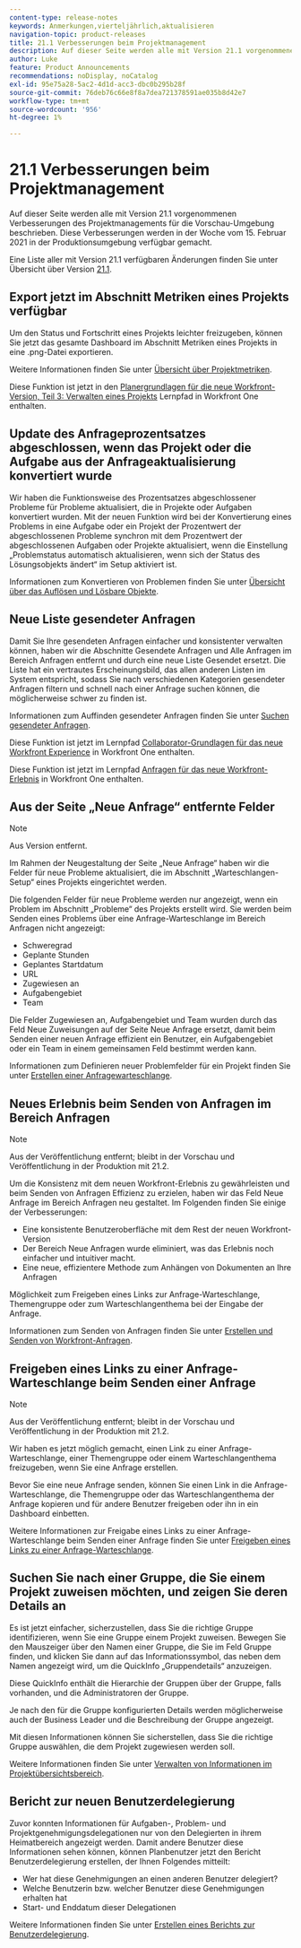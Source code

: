 ```yaml
---
content-type: release-notes
keywords: Anmerkungen,vierteljährlich,aktualisieren
navigation-topic: product-releases
title: 21.1 Verbesserungen beim Projektmanagement
description: Auf dieser Seite werden alle mit Version 21.1 vorgenommenen Verbesserungen des Projektmanagements für die Vorschau-Umgebung beschrieben. Diese Verbesserungen werden in der Woche vom 15. Februar 2021 in der Produktionsumgebung verfügbar gemacht.
author: Luke
feature: Product Announcements
recommendations: noDisplay, noCatalog
exl-id: 95e75a28-5ac2-4d1d-acc3-dbc0b295b28f
source-git-commit: 76deb76c66e8f8a7dea721378591ae035b8d42e7
workflow-type: tm+mt
source-wordcount: '956'
ht-degree: 1%

---
```


# 21.1 Verbesserungen beim Projektmanagement

Auf dieser Seite werden alle mit Version 21.1 vorgenommenen Verbesserungen des Projektmanagements für die Vorschau-Umgebung beschrieben. Diese Verbesserungen werden in der Woche vom 15. Februar 2021 in der Produktionsumgebung verfügbar gemacht.

Eine Liste aller mit Version 21.1 verfügbaren Änderungen finden Sie unter Übersicht über Version [21.1](../../../product-announcements/product-releases/21.1-release-activity/21-1-release-overview.md).

## Export jetzt im Abschnitt Metriken eines Projekts verfügbar

Um den Status und Fortschritt eines Projekts leichter freizugeben, können Sie jetzt das gesamte Dashboard im Abschnitt Metriken eines Projekts in eine .png-Datei exportieren.

Weitere Informationen finden Sie unter [Übersicht über Projektmetriken](../../../manage-work/projects/manage-projects/project-metrics.md).

Diese Funktion ist jetzt in den [Planergrundlagen für die neue Workfront-Version, Teil 3: Verwalten eines Projekts](https://one.workfront.com/s/learningpath3/planner-fundamentals-for-the-new-workfront-experience-part-3-manage-a-project-MCG6OJL724XRBLHBXEAKGAUZOJ6U) Lernpfad in Workfront One enthalten.

## Update des Anfrageprozentsatzes abgeschlossen, wenn das Projekt oder die Aufgabe aus der Anfrageaktualisierung konvertiert wurde

Wir haben die Funktionsweise des Prozentsatzes abgeschlossener Probleme für Probleme aktualisiert, die in Projekte oder Aufgaben konvertiert wurden. Mit der neuen Funktion wird bei der Konvertierung eines Problems in eine Aufgabe oder ein Projekt der Prozentwert der abgeschlossenen Probleme synchron mit dem Prozentwert der abgeschlossenen Aufgaben oder Projekte aktualisiert, wenn die Einstellung „Problemstatus automatisch aktualisieren, wenn sich der Status des Lösungsobjekts ändert“ im Setup aktiviert ist.

Informationen zum Konvertieren von Problemen finden Sie unter [Übersicht über das Auflösen und Lösbare Objekte](../../../manage-work/issues/convert-issues/resolving-and-resolvable-objects.md).

## Neue Liste gesendeter Anfragen

Damit Sie Ihre gesendeten Anfragen einfacher und konsistenter verwalten können, haben wir die Abschnitte Gesendete Anfragen und Alle Anfragen im Bereich Anfragen entfernt und durch eine neue Liste Gesendet ersetzt. Die Liste hat ein vertrautes Erscheinungsbild, das allen anderen Listen im System entspricht, sodass Sie nach verschiedenen Kategorien gesendeter Anfragen filtern und schnell nach einer Anfrage suchen können, die möglicherweise schwer zu finden ist.

Informationen zum Auffinden gesendeter Anfragen finden Sie unter [Suchen gesendeter Anfragen](../../../manage-work/requests/create-requests/locate-submitted-requests.md).

Diese Funktion ist jetzt im Lernpfad [Collaborator-Grundlagen für das neue Workfront Experience](https://one.workfront.com/s/learningpath1/collaborator-fundamentals-for-the-new-workfront-experience-MCY5AMOQQTGFDVZB4ODS6TXCYE2A) in Workfront One enthalten.

Diese Funktion ist jetzt im Lernpfad [Anfragen für das neue Workfront-Erlebnis](https://one.workfront.com/s/learningpath3/core-team-requests-in-the-new-workfront-experience-MCHWSSDWRFC5EKXFBXTQ6MJNKE7E) in Workfront One enthalten.

## Aus der Seite „Neue Anfrage“ entfernte Felder

>[!NOTE]
>
>Aus Version entfernt.

Im Rahmen der Neugestaltung der Seite „Neue Anfrage“ haben wir die Felder für neue Probleme aktualisiert, die im Abschnitt „Warteschlangen-Setup“ eines Projekts eingerichtet werden.

Die folgenden Felder für neue Probleme werden nur angezeigt, wenn ein Problem im Abschnitt „Probleme“ des Projekts erstellt wird. Sie werden beim Senden eines Problems über eine Anfrage-Warteschlange im Bereich Anfragen nicht angezeigt:

* Schweregrad
* Geplante Stunden
* Geplantes Startdatum
* URL
* Zugewiesen an
* Aufgabengebiet
* Team

Die Felder Zugewiesen an, Aufgabengebiet und Team wurden durch das Feld Neue Zuweisungen auf der Seite Neue Anfrage ersetzt, damit beim Senden einer neuen Anfrage effizient ein Benutzer, ein Aufgabengebiet oder ein Team in einem gemeinsamen Feld bestimmt werden kann.

Informationen zum Definieren neuer Problemfelder für ein Projekt finden Sie unter [Erstellen einer Anfragewarteschlange](../../../manage-work/requests/create-and-manage-request-queues/create-request-queue.md).

## Neues Erlebnis beim Senden von Anfragen im Bereich Anfragen

>[!NOTE]
>
>Aus der Veröffentlichung entfernt; bleibt in der Vorschau und Veröffentlichung in der Produktion mit 21.2.

Um die Konsistenz mit dem neuen Workfront-Erlebnis zu gewährleisten und beim Senden von Anfragen Effizienz zu erzielen, haben wir das Feld Neue Anfrage im Bereich Anfragen neu gestaltet. Im Folgenden finden Sie einige der Verbesserungen:

* Eine konsistente Benutzeroberfläche mit dem Rest der neuen Workfront-Version
* Der Bereich Neue Anfragen wurde eliminiert, was das Erlebnis noch einfacher und intuitiver macht.
* Eine neue, effizientere Methode zum Anhängen von Dokumenten an Ihre Anfragen

Möglichkeit zum Freigeben eines Links zur Anfrage-Warteschlange, Themengruppe oder zum Warteschlangenthema bei der Eingabe der Anfrage.

Informationen zum Senden von Anfragen finden Sie unter [Erstellen und Senden von Workfront-Anfragen](/help/quicksilver/manage-work/requests/create-requests/create-submit-requests.md).

## Freigeben eines Links zu einer Anfrage-Warteschlange beim Senden einer Anfrage

>[!NOTE]
>
>Aus der Veröffentlichung entfernt; bleibt in der Vorschau und Veröffentlichung in der Produktion mit 21.2.

Wir haben es jetzt möglich gemacht, einen Link zu einer Anfrage-Warteschlange, einer Themengruppe oder einem Warteschlangenthema freizugeben, wenn Sie eine Anfrage erstellen.

Bevor Sie eine neue Anfrage senden, können Sie einen Link in die Anfrage-Warteschlange, die Themengruppe oder das Warteschlangenthema der Anfrage kopieren und für andere Benutzer freigeben oder ihn in ein Dashboard einbetten.

Weitere Informationen zur Freigabe eines Links zu einer Anfrage-Warteschlange beim Senden einer Anfrage finden Sie unter [Freigeben eines Links zu einer Anfrage-Warteschlange](../../../manage-work/requests/create-requests/share-link-to-request-queue.md).

## Suchen Sie nach einer Gruppe, die Sie einem Projekt zuweisen möchten, und zeigen Sie deren Details an

Es ist jetzt einfacher, sicherzustellen, dass Sie die richtige Gruppe identifizieren, wenn Sie eine Gruppe einem Projekt zuweisen. Bewegen Sie den Mauszeiger über den Namen einer Gruppe, die Sie im Feld Gruppe finden, und klicken Sie dann auf das Informationssymbol, das neben dem Namen angezeigt wird, um die QuickInfo „Gruppendetails“ anzuzeigen.

Diese QuickInfo enthält die Hierarchie der Gruppen über der Gruppe, falls vorhanden, und die Administratoren der Gruppe.

Je nach den für die Gruppe konfigurierten Details werden möglicherweise auch der Business Leader und die Beschreibung der Gruppe angezeigt.

Mit diesen Informationen können Sie sicherstellen, dass Sie die richtige Gruppe auswählen, die dem Projekt zugewiesen werden soll.

Weitere Informationen finden Sie unter [Verwalten von Informationen im Projektübersichtsbereich](../../../manage-work/projects/manage-projects/understand-project-overview-area.md).

## Bericht zur neuen Benutzerdelegierung

Zuvor konnten Informationen für Aufgaben-, Problem- und Projektgenehmigungsdelegationen nur von den Delegierten in ihrem Heimatbereich angezeigt werden. Damit andere Benutzer diese Informationen sehen können, können Planbenutzer jetzt den Bericht Benutzerdelegierung erstellen, der Ihnen Folgendes mitteilt:

* Wer hat diese Genehmigungen an einen anderen Benutzer delegiert?
* Welche Benutzerin bzw. welcher Benutzer diese Genehmigungen erhalten hat
* Start- und Enddatum dieser Delegationen

Weitere Informationen finden Sie unter [Erstellen eines Berichts zur Benutzerdelegierung](../../../reports-and-dashboards/reports/creating-and-managing-reports/create-user-delegation-report.md).
